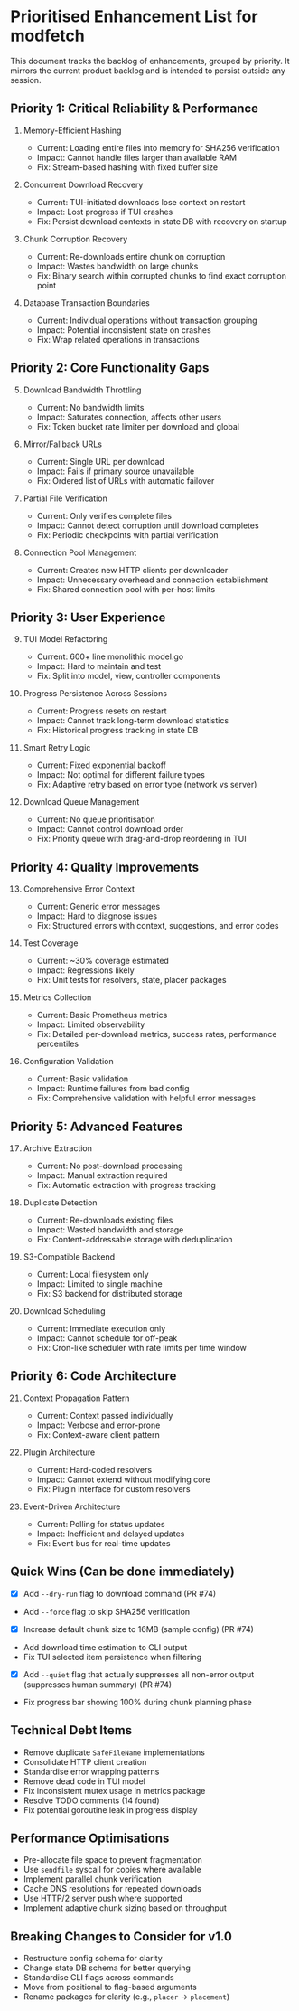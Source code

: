 # Prioritised Enhancement List for modfetch

This document tracks the backlog of enhancements, grouped by priority. It mirrors the current product backlog and is intended to persist outside any session.

## Priority 1: Critical Reliability & Performance

1. Memory-Efficient Hashing
   - Current: Loading entire files into memory for SHA256 verification
   - Impact: Cannot handle files larger than available RAM
   - Fix: Stream-based hashing with fixed buffer size

2. Concurrent Download Recovery
   - Current: TUI-initiated downloads lose context on restart
   - Impact: Lost progress if TUI crashes
   - Fix: Persist download contexts in state DB with recovery on startup

3. Chunk Corruption Recovery
   - Current: Re-downloads entire chunk on corruption
   - Impact: Wastes bandwidth on large chunks
   - Fix: Binary search within corrupted chunks to find exact corruption point

4. Database Transaction Boundaries
   - Current: Individual operations without transaction grouping
   - Impact: Potential inconsistent state on crashes
   - Fix: Wrap related operations in transactions

## Priority 2: Core Functionality Gaps

5. Download Bandwidth Throttling
   - Current: No bandwidth limits
   - Impact: Saturates connection, affects other users
   - Fix: Token bucket rate limiter per download and global

6. Mirror/Fallback URLs
   - Current: Single URL per download
   - Impact: Fails if primary source unavailable
   - Fix: Ordered list of URLs with automatic failover

7. Partial File Verification
   - Current: Only verifies complete files
   - Impact: Cannot detect corruption until download completes
   - Fix: Periodic checkpoints with partial verification

8. Connection Pool Management
   - Current: Creates new HTTP clients per downloader
   - Impact: Unnecessary overhead and connection establishment
   - Fix: Shared connection pool with per-host limits

## Priority 3: User Experience

9. TUI Model Refactoring
   - Current: 600+ line monolithic model.go
   - Impact: Hard to maintain and test
   - Fix: Split into model, view, controller components

10. Progress Persistence Across Sessions
    - Current: Progress resets on restart
    - Impact: Cannot track long-term download statistics
    - Fix: Historical progress tracking in state DB

11. Smart Retry Logic
    - Current: Fixed exponential backoff
    - Impact: Not optimal for different failure types
    - Fix: Adaptive retry based on error type (network vs server)

12. Download Queue Management
    - Current: No queue prioritisation
    - Impact: Cannot control download order
    - Fix: Priority queue with drag-and-drop reordering in TUI

## Priority 4: Quality Improvements

13. Comprehensive Error Context
    - Current: Generic error messages
    - Impact: Hard to diagnose issues
    - Fix: Structured errors with context, suggestions, and error codes

14. Test Coverage
    - Current: ~30% coverage estimated
    - Impact: Regressions likely
    - Fix: Unit tests for resolvers, state, placer packages

15. Metrics Collection
    - Current: Basic Prometheus metrics
    - Impact: Limited observability
    - Fix: Detailed per-download metrics, success rates, performance percentiles

16. Configuration Validation
    - Current: Basic validation
    - Impact: Runtime failures from bad config
    - Fix: Comprehensive validation with helpful error messages

## Priority 5: Advanced Features

17. Archive Extraction
    - Current: No post-download processing
    - Impact: Manual extraction required
    - Fix: Automatic extraction with progress tracking

18. Duplicate Detection
    - Current: Re-downloads existing files
    - Impact: Wasted bandwidth and storage
    - Fix: Content-addressable storage with deduplication

19. S3-Compatible Backend
    - Current: Local filesystem only
    - Impact: Limited to single machine
    - Fix: S3 backend for distributed storage

20. Download Scheduling
    - Current: Immediate execution only
    - Impact: Cannot schedule for off-peak
    - Fix: Cron-like scheduler with rate limits per time window

## Priority 6: Code Architecture

21. Context Propagation Pattern
    - Current: Context passed individually
    - Impact: Verbose and error-prone
    - Fix: Context-aware client pattern

22. Plugin Architecture
    - Current: Hard-coded resolvers
    - Impact: Cannot extend without modifying core
    - Fix: Plugin interface for custom resolvers

23. Event-Driven Architecture
    - Current: Polling for status updates
    - Impact: Inefficient and delayed updates
    - Fix: Event bus for real-time updates

## Quick Wins (Can be done immediately)

- [x] Add `--dry-run` flag to download command (PR #74)
- Add `--force` flag to skip SHA256 verification
- [x] Increase default chunk size to 16MB (sample config) (PR #74)
- Add download time estimation to CLI output
- Fix TUI selected item persistence when filtering
- [x] Add `--quiet` flag that actually suppresses all non-error output (suppresses human summary) (PR #74)
- Fix progress bar showing 100% during chunk planning phase

## Technical Debt Items

- Remove duplicate `SafeFileName` implementations
- Consolidate HTTP client creation
- Standardise error wrapping patterns
- Remove dead code in TUI model
- Fix inconsistent mutex usage in metrics package
- Resolve TODO comments (14 found)
- Fix potential goroutine leak in progress display

## Performance Optimisations

- Pre-allocate file space to prevent fragmentation
- Use `sendfile` syscall for copies where available
- Implement parallel chunk verification
- Cache DNS resolutions for repeated downloads
- Use HTTP/2 server push where supported
- Implement adaptive chunk sizing based on throughput

## Breaking Changes to Consider for v1.0

- Restructure config schema for clarity
- Change state DB schema for better querying
- Standardise CLI flags across commands
- Move from positional to flag-based arguments
- Rename packages for clarity (e.g., `placer` -> `placement`)


